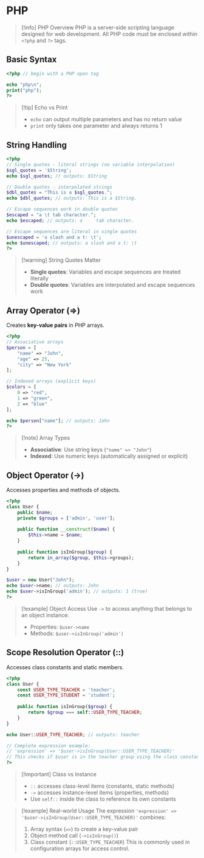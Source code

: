 # PHP

> [!info] PHP Overview
> PHP is a server-side scripting language designed for web development. All PHP code must be enclosed within `<?php` and `?>` tags.

## Basic Syntax

```php
<?php // begin with a PHP open tag

echo "php\n";
print("php");
?>
```

> [!tip] Echo vs Print
> - `echo` can output multiple parameters and has no return value
> - `print` only takes one parameter and always returns 1

## String Handling

```php
<?php
// Single quotes - literal strings (no variable interpolation)
$sgl_quotes = '$String';
echo $sgl_quotes; // outputs: $String

// Double quotes - interpolated strings
$dbl_quotes = "This is a $sgl_quotes.";
echo $dbl_quotes; // outputs: This is a $String.

// Escape sequences work in double quotes
$escaped = "a \t tab character.";
echo $escaped; // outputs: a 	 tab character.

// Escape sequences are literal in single quotes
$unescaped = 'a slash and a t: \t';
echo $unescaped; // outputs: a slash and a t: \t
?>
```

> [!warning] String Quotes Matter
> - **Single quotes**: Variables and escape sequences are treated literally
> - **Double quotes**: Variables are interpolated and escape sequences work

## Array Operator (=>)

Creates **key-value pairs** in PHP arrays.

```php
<?php
// Associative arrays
$person = [
    "name" => "John",
    "age" => 25,
    "city" => "New York"
];

// Indexed arrays (explicit keys)
$colors = [
    0 => "red",
    1 => "green", 
    2 => "blue"
];

echo $person["name"]; // outputs: John
?>
```

> [!note] Array Types
> - **Associative**: Use string keys (`"name" => "John"`)
> - **Indexed**: Use numeric keys (automatically assigned or explicit)

## Object Operator (->)

Accesses properties and methods of objects.

```php
<?php
class User {
    public $name;
    private $groups = ['admin', 'user'];
    
    public function __construct($name) {
        $this->name = $name;
    }
    
    public function isInGroup($group) {
        return in_array($group, $this->groups);
    }
}

$user = new User("John");
echo $user->name; // outputs: John
echo $user->isInGroup('admin'); // outputs: 1 (true)
?>
```

> [!example] Object Access
> Use `->` to access anything that belongs to an object instance:
> - Properties: `$user->name`
> - Methods: `$user->isInGroup('admin')`

## Scope Resolution Operator (::)

Accesses class constants and static members.

```php
<?php
class User {
    const USER_TYPE_TEACHER = 'teacher';
    const USER_TYPE_STUDENT = 'student';
    
    public function isInGroup($group) {
        return $group === self::USER_TYPE_TEACHER;
    }
}

echo User::USER_TYPE_TEACHER; // outputs: teacher

// Complete expression example:
// 'expression' => '$user->isInGroup(User::USER_TYPE_TEACHER)'
// This checks if $user is in the teacher group using the class constant
?>
```

> [!important] Class vs Instance
> - `::` accesses class-level items (constants, static methods)
> - `->` accesses instance-level items (properties, methods)
> - Use `self::` inside the class to reference its own constants


> [!example] Real-world Usage
> The expression `'expression' => '$user->isInGroup(User::USER_TYPE_TEACHER)'` combines:
> 1. Array syntax (`=>`) to create a key-value pair
> 2. Object method call (`->isInGroup()`) 
> 3. Class constant (`::USER_TYPE_TEACHER`)
> This is commonly used in configuration arrays for access control.